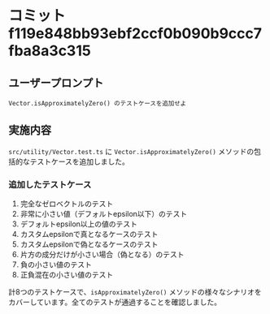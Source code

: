 # コミット f119e848bb93ebf2ccf0b090b9ccc7fba8a3c315

## ユーザープロンプト

```
Vector.isApproximatelyZero() のテストケースを追加せよ
```

## 実施内容

`src/utility/Vector.test.ts` に `Vector.isApproximatelyZero()` メソッドの包括的なテストケースを追加しました。

### 追加したテストケース

1. 完全なゼロベクトルのテスト
2. 非常に小さい値（デフォルトepsilon以下）のテスト
3. デフォルトepsilon以上の値のテスト
4. カスタムepsilonで真となるケースのテスト
5. カスタムepsilonで偽となるケースのテスト
6. 片方の成分だけが小さい場合（偽となる）のテスト
7. 負の小さい値のテスト
8. 正負混在の小さい値のテスト

計8つのテストケースで、`isApproximatelyZero()` メソッドの様々なシナリオをカバーしています。全てのテストが通過することを確認しました。
